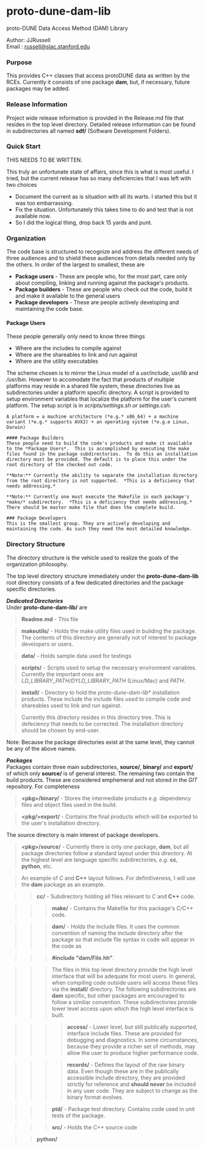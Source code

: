 # proto-dune-dam-lib
proto-DUNE Data Access Method (DAM) Library  

Author: JJRussell  
Email  : <russell@slac.stanford.edu>

### Purpose
This provides C++ classes that access protoDUNE data as written by the RCEs. Currently it consists of one package **dam**, but, if necessary, future packages may be added.

### Release Information
Project wide release information is provided in the Release.md file that resides in the top level directory.  Detailed release information can be found in subdirectories all named **sdf/** (Software Development Folders).


### Quick Start 
THIS NEEDS TO BE WRITTEN.  

This truly an unfortunate state of affairs, since this is what is most useful.  I tried, but the current release has so many deficiencies that I was left with two choices  

- Document the current as is situation with all its warts. I started this but it was too embarrassing.  
- Fix the situation. Unfortunately this takes time to do and test that is not available now.
- So I did the logical thing, drop back 15 yards and punt.

### Organization
The code base is structured to recognize and address the different needs of three audiences and to shield these audiences from details needed only by the others. In order of the largest to smallest, these are

 - **Package users** - These are people who, for the most part, care only about compiling, linking and running against the package's products.
 - **Package builders** - These are people who check out the code, build it and make it available to the general users
 - **Package developers** - These are people actively developing and maintaining the code base.  

 #### Package Users
 These people generally only need to know three things

  - Where are the includes to compile against
  - Where are the shareables to link and run against
  - Where are the utility executables

 The scheme chosen is to mirror the Linux model of a *usr/include*, *usr/lib* and */usr/bin*. However to accomodate the fact that products of multiple platforms may reside in a shared file system, these directories live as subdirectories under a platform specific directory. A script is provided to setup environment variables that localize the platform for the user's current platform.  The setup script is in *scripts/settings.sh or settings.csh.*
   
	A platform = a machine architecture (*e.g.* x86_64) + a machine variant (*e.g.* supports AVX2) + an operating system (*e.g.e Linux, Darwin)
	
	#### Package Builders
	These people need to build the code's products and make it available to the *Package Users*.  This is accomplished by executing the make files found in the package subdirectories.  To do this an installation directory must be provided. The default is to place this under the root directory of the checked out code. 
	 
	**Note:** Currently the ability to separate the installation directory from the root directory is not supported.  *This is a deficiency that needs addressing.*
	
	**Note:** Currently one must execute the Makefile in each package's *make/* subdirectory.  *This is a deficiency that needs addressing.* There should be master make file that does the complete build.
	
	### Package Developers
	This is the smallest group. They are actively developing and maintaining the code. As such they need the most detailed knowledge.
 

### Directory Structure
The directory structure is the vehicle used to realize the goals of the organization philosophy.

The top level directory structure immediately under the **proto-dune-dam-lib** root directory consists of a few dedicated directories and the package specific directories.  

***Dedicated Directories***  
Under **proto-dune-dam-lib/** are  

>**Readme.md** - This file  
   
>**makeutils/** - Holds the make utility files used in building the package. The contents of this directory are generally not of interest to package developers or users.  
  
>**data/** - Holds sample data used for testings  
  
>**scripts/** - Scripts used to setup the necessary environment variables.  Currently the important ones are *LD_LIBRARY_PATH/DYLD_LIBRARY_PATH* (Linux/Mac) and *PATH*.  

>**install/** - Directory to hold the *proto-dune-dam-lib** installation products. These include the include files used to compile code and shareables used to link and run against.  

>Currently this directory resides in this directory tree.  This is defeciency that needs to be corrected. The installation directory should be chosen by end-user. 

  
Note: Because the package directories exist at the same level, they cannot be any of the above names.

 
***Packages***    
Packages contain three main subdirectories, **source/**, **binary/** and **export/** of which only **source/** is of general interest.  The remaining two contain the build products. These are considered emphemeral and not stored in the *GIT* repository.  For completeness  
>
>**\<pkg\>/binary/** - Stores the intermediate products *e.g.* dependency files and object files used in the build.  


>**\<pkg/\>export/** - Contains the final products which will be exported to the user's installation directory.

The source directory is main interest of package developers.

>**\<pkg\>/source/** - Currently there is only one package, **dam**, but all package directories follow a standard layout under this directory.  At the highest level are language specific subdirectories, *e.g.* **cc**, **python**, etc.   

>An example of *C* and **C++** layout follows.  For definitiveness, I will use the **dam** package as an example.


>>**cc/**  - Subdirectory holding all files relevant to *C* and **C++** code.
   
>>>**make/** - Contains the Makefile for this package's *C/C++* code.  

>>>**dam/** - Holds the include files. It uses the common convention of naming the include directory after the package so that include file syntax in code will appear in the code as   
  
>>>**\#include "dam/File.hh"**.   
  
>>>The files in this top level directory provide the high level interface that will be adequate for most users. In general, when compiling code outside users will access these files via the **install/** directory.  The following subdirectories are **dam** specific, but other packages are encouraged to follow a similiar convention. These subdirectories provide lower level access upon which the high level interface is built. 
    
>>>>**access/**  - Lower level, but still publically supported, interface include files. These are provided for debugging and diagnostics.  In some circumstances, because they provide a richer set of methods, may allow the user to produce higher performance code.  
  
>>>>**records/** - Defines the layout of the raw binary data. Even though these are in the publically accessible include directory, they are provided strictly for reference and  **should never** be included in any user code.  They are subject to change as the binary format evolves.  
 
>>>**ptd/** - Package test directory. Contains code used in unit tests of the package.  

>>>**src/** - Holds the C++ source code  

>>**python/**




